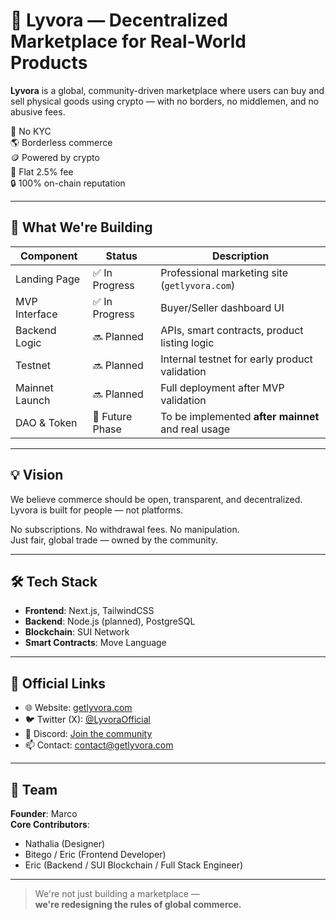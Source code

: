 # 🧬 Lyvora — Decentralized Marketplace for Real-World Products

**Lyvora** is a global, community-driven marketplace where users can buy and sell physical goods using crypto — with no borders, no middlemen, and no abusive fees.

🚫 No KYC  
🌎 Borderless commerce  
🪙 Powered by crypto  
💸 Flat 2.5% fee  
🔒 100% on-chain reputation

---

## 📌 What We're Building

| Component         | Status          | Description                                        |
|------------------|------------------|----------------------------------------------------|
| Landing Page     | ✅ In Progress    | Professional marketing site (`getlyvora.com`)      |
| MVP Interface    | ✅ In Progress    | Buyer/Seller dashboard UI                          |
| Backend Logic    | 🔜 Planned        | APIs, smart contracts, product listing logic       |
| Testnet          | 🔜 Planned        | Internal testnet for early product validation      |
| Mainnet Launch   | 🔜 Planned        | Full deployment after MVP validation               |
| DAO & Token      | 🚧 Future Phase   | To be implemented **after mainnet** and real usage |

---

## 💡 Vision

We believe commerce should be open, transparent, and decentralized.  
Lyvora is built for people — not platforms.

No subscriptions. No withdrawal fees. No manipulation.  
Just fair, global trade — owned by the community.

---

## 🛠️ Tech Stack

- **Frontend**: Next.js, TailwindCSS  
- **Backend**: Node.js (planned), PostgreSQL  
- **Blockchain**: SUI Network  
- **Smart Contracts**: Move Language

---

## 🔗 Official Links

- 🌐 Website: [getlyvora.com](https://getlyvora.com)  
- 🐦 Twitter (X): [@LyvoraOfficial](https://twitter.com/LyvoraOfficial)  
- 💬 Discord: [Join the community](https://discord.gg/jtnDYseC)  
- 📫 Contact: contact@getlyvora.com

---

## 👥 Team

**Founder**: Marco  
**Core Contributors**:  
- Nathalia (Designer)    
- Bitego / Eric (Frontend Developer)  
- Eric (Backend / SUI Blockchain / Full Stack Engineer)

<!-- Future contributors will be listed here -->

---

> We're not just building a marketplace —  
> **we're redesigning the rules of global commerce.**
